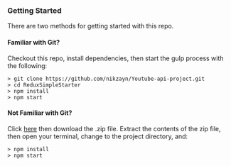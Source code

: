 ### Getting Started

There are two methods for getting started with this repo.

#### Familiar with Git?
Checkout this repo, install dependencies, then start the gulp process with the following:

```
> git clone https://github.com/nikzayn/Youtube-api-project.git
> cd ReduxSimpleStarter
> npm install
> npm start
```

#### Not Familiar with Git?
Click [here](https://github.com/nikzayn/Youtube-API-Project/releases) then download the .zip file.  Extract the contents of the zip file, then open your terminal, change to the project directory, and:

```
> npm install
> npm start
```
